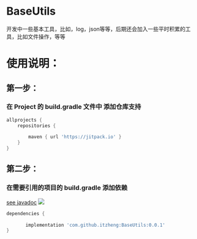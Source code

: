# BaseUtils
开发中一些基本工具，比如，log，json等等，后期还会加入一些平时积累的工具，比如文件操作，等等

# 使用说明：
## 第一步：
### 在 Project 的 build.gradle 文件中 添加仓库支持
```groovy
allprojects {
    repositories {
        
        maven { url 'https://jitpack.io' }
    }
} 
```
## 第二步：
### 在需要引用的项目的 build.gradle 添加依赖
[see javadoc](https://javadoc.jitpack.io/com/github/itzheng/BaseUtils/latest/javadoc/index.html)
[![](https://jitpack.io/v/itzheng/BaseUtils.svg)](https://jitpack.io/#itzheng/BaseUtils)
```groovy
dependencies {
        
       implementation 'com.github.itzheng:BaseUtils:0.0.1'
}
```

